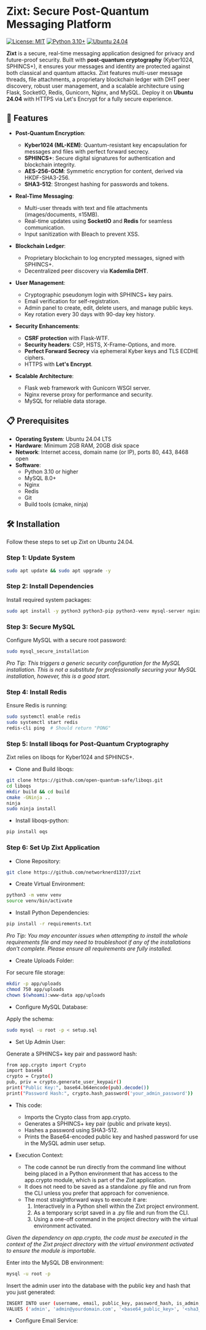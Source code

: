 # Zixt: Secure Post-Quantum Messaging Platform

[![License: MIT](https://img.shields.io/badge/License-MIT-yellow.svg)](https://opensource.org/licenses/MIT)
[![Python 3.10+](https://img.shields.io/badge/python-3.10+-blue.svg)](https://www.python.org/downloads/)
[![Ubuntu 24.04](https://img.shields.io/badge/OS-Ubuntu%2024.04-orange.svg)](https://ubuntu.com/)

**Zixt** is a secure, real-time messaging application designed for privacy and future-proof security. Built with **post-quantum cryptography** (Kyber1024, SPHINCS+), it ensures your messages and identity are protected against both classical and quantum attacks. Zixt features multi-user message threads, file attachments, a proprietary blockchain ledger with DHT peer discovery, robust user management, and a scalable architecture using Flask, SocketIO, Redis, Gunicorn, Nginx, and MySQL. Deploy it on **Ubuntu 24.04** with HTTPS via Let's Encrypt for a fully secure experience.

## 🌟 Features

- **Post-Quantum Encryption**:
  - **Kyber1024 (ML-KEM)**: Quantum-resistant key encapsulation for messages and files with perfect forward secrecy.
  - **SPHINCS+**: Secure digital signatures for authentication and blockchain integrity.
  - **AES-256-GCM**: Symmetric encryption for content, derived via HKDF-SHA3-256.
  - **SHA3-512**: Strongest hashing for passwords and tokens.

- **Real-Time Messaging**:
  - Multi-user threads with text and file attachments (images/documents, ≤15MB).
  - Real-time updates using **SocketIO** and **Redis** for seamless communication.
  - Input sanitization with Bleach to prevent XSS.

- **Blockchain Ledger**:
  - Proprietary blockchain to log encrypted messages, signed with SPHINCS+.
  - Decentralized peer discovery via **Kademlia DHT**.

- **User Management**:
  - Cryptographic pseudonym login with SPHINCS+ key pairs.
  - Email verification for self-registration.
  - Admin panel to create, edit, delete users, and manage public keys.
  - Key rotation every 30 days with 90-day key history.

- **Security Enhancements**:
  - **CSRF protection** with Flask-WTF.
  - **Security headers**: CSP, HSTS, X-Frame-Options, and more.
  - **Perfect Forward Secrecy** via ephemeral Kyber keys and TLS ECDHE ciphers.
  - HTTPS with **Let's Encrypt**.

- **Scalable Architecture**:
  - Flask web framework with Gunicorn WSGI server.
  - Nginx reverse proxy for performance and security.
  - MySQL for reliable data storage.

## 📋 Prerequisites

- **Operating System**: Ubuntu 24.04 LTS
- **Hardware**: Minimum 2GB RAM, 20GB disk space
- **Network**: Internet access, domain name (or IP), ports 80, 443, 8468 open
- **Software**:
  - Python 3.10 or higher
  - MySQL 8.0+
  - Nginx
  - Redis
  - Git
  - Build tools (cmake, ninja)

## 🛠️ Installation

Follow these steps to set up Zixt on Ubuntu 24.04.

### Step 1: Update System

```bash
sudo apt update && sudo apt upgrade -y
```
### Step 2: Install Dependencies

Install required system packages:
```bash
sudo apt install -y python3 python3-pip python3-venv mysql-server nginx redis-server certbot python3-certbot-nginx build-essential libssl-dev libffi-dev python3-dev cmake ninja-build git
```
### Step 3: Secure MySQL

Configure MySQL with a secure root password:
```bash
sudo mysql_secure_installation
```
_Pro Tip: This triggers a generic security configuration for the MySQL installation. This is not a substitute for professionally securing your MySQL installation, however, this is a good start._

### Step 4: Install Redis

Ensure Redis is running:
```bash
sudo systemctl enable redis
sudo systemctl start redis
redis-cli ping  # Should return "PONG"
```

### Step 5: Install liboqs for Post-Quantum Cryptography

Zixt relies on liboqs for Kyber1024 and SPHINCS+.

* Clone and Build liboqs:
```bash
git clone https://github.com/open-quantum-safe/liboqs.git
cd liboqs
mkdir build && cd build
cmake -GNinja ..
ninja
sudo ninja install
```

* Install liboqs-python:
```bash
pip install oqs
```

### Step 6: Set Up Zixt Application

* Clone Repository:
```bash
git clone https://github.com/networknerd1337/zixt
```

* Create Virtual Environment:
```bash
python3 -m venv venv
source venv/bin/activate
```

* Install Python Dependencies:
```bash
pip install -r requirements.txt
```
_Pro Tip: You may encounter issues when attempting to install the whole requirements file and may need to troubleshoot if any of the installations don't complete. Please ensure all requirements are fully installed._

* Create Uploads Folder:

For secure file storage:
```bash
mkdir -p app/uploads
chmod 750 app/uploads
chown $(whoami):www-data app/uploads
```

* Configure MySQL Database:

Apply the schema:
```bash
sudo mysql -u root -p < setup.sql
```

* Set Up Admin User:

Generate a SPHINCS+ key pair and password hash:
```bash
from app.crypto import Crypto
import base64
crypto = Crypto()
pub, priv = crypto.generate_user_keypair()
print("Public Key:", base64.b64encode(pub).decode())
print("Password Hash:", crypto.hash_password('your_admin_password'))
```
  * This code:

    * Imports the Crypto class from app.crypto.
    * Generates a SPHINCS+ key pair (public and private keys).
    * Hashes a password using SHA3-512.
    * Prints the Base64-encoded public key and hashed password for use in the MySQL admin user setup.

  * Execution Context:

    * The code cannot be run directly from the command line without being placed in a Python environment that has access to the app.crypto module, which is part of the Zixt application.
    * It does not need to be saved as a standalone .py file and run from the CLI unless you prefer that approach for convenience.
    * The most straightforward ways to execute it are:
      1. Interactively in a Python shell within the Zixt project environment.
      2. As a temporary script saved in a .py file and run from the CLI.
      3. Using a one-off command in the project directory with the virtual environment activated.

_Given the dependency on app.crypto, the code must be executed in the context of the Zixt project directory with the virtual environment activated to ensure the module is importable._

Enter into the MySQL DB environment:
```bash
mysql -u root -p
```

Insert the admin user into the database with the public key and hash that you just generated:
```bash
INSERT INTO user (username, email, public_key, password_hash, is_admin, is_verified)
VALUES ('admin', 'admin@yourdomain.com', '<base64_public_key>', '<sha3_512_hashed_password>', TRUE, TRUE);
```

* Configure Email Service:
